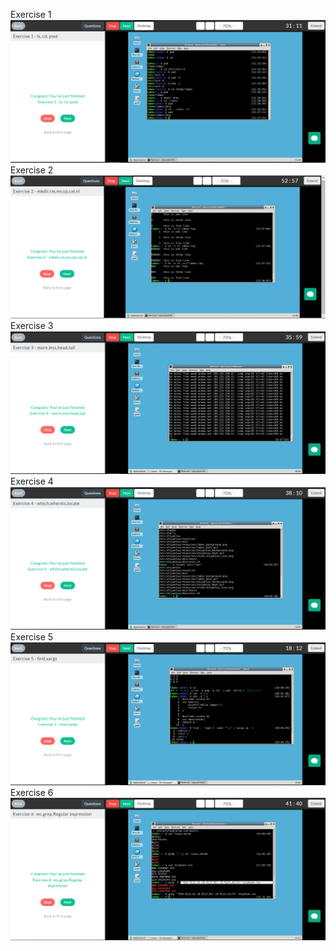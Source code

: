 Exercise 1
![image1](https://github.com/chenzdido/TWU-C-Pre-Courses/blob/master/Linux%20Basic%20Commands/pictures/Exercise1.PNG)
Exercise 2
![image1](https://github.com/chenzdido/TWU-C-Pre-Courses/blob/master/Linux%20Basic%20Commands/pictures/Exercise2.PNG)
Exercise 3
![image1](https://github.com/chenzdido/TWU-C-Pre-Courses/blob/master/Linux%20Basic%20Commands/pictures/Exercise3.PNG)
Exercise 4
![image1](https://github.com/chenzdido/TWU-C-Pre-Courses/blob/master/Linux%20Basic%20Commands/pictures/Exercise4.PNG)
Exercise 5
![image1](https://github.com/chenzdido/TWU-C-Pre-Courses/blob/master/Linux%20Basic%20Commands/pictures/Exercise5.PNG)
Exercise 6
![image1](https://github.com/chenzdido/TWU-C-Pre-Courses/blob/master/Linux%20Basic%20Commands/pictures/Exercise6.PNG)
